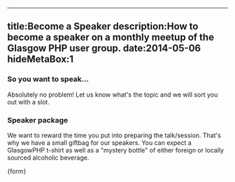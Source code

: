 ----
title:Become a Speaker
description:How to become a speaker on a monthly meetup of the Glasgow PHP 
user group.
date:2014-05-06
hideMetaBox:1
----

### So you want to speak...

Absolutely no problem! Let us know what's the topic and we will sort you out 
with a slot.

### Speaker package

We want to reward the time you put into preparing the talk/session. That's why
we have a small giftbag for our speakers. You can expect a GlasgowPHP t-shirt
as well as a "mystery bottle" of either foreign or locally sourced alcoholic 
beverage.

{form}